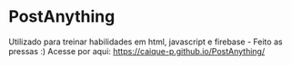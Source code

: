 # PostAnything

Utilizado para treinar habilidades em html, javascript e firebase - Feito as pressas :) 
Acesse por aqui: https://caique-p.github.io/PostAnything/
